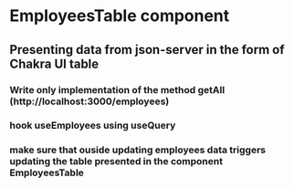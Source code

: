 # EmployeesTable component 
## Presenting data from json-server in the form of Chakra UI table
### Write only implementation of the method getAll (http://localhost:3000/employees)
### hook useEmployees using useQuery 
### make sure that ouside updating employees data triggers updating the table presented in the component EmployeesTable